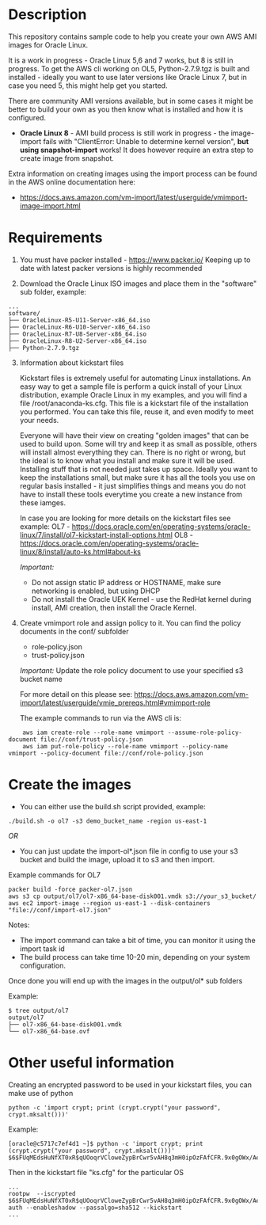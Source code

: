 # Description

This repository contains sample code to help you create your own AWS AMI images for Oracle Linux.

It is a work in progress - Oracle Linux 5,6 and 7 works, but 8 is still in progress.
To get the AWS cli working on OL5, Python-2.7.9.tgz is built and installed - ideally you want to use later versions like Oracle Linux 7, but in case you need 5, this might help get you started.

There are community AMI versions available, but in some cases it might be better to build your 
own as you then know what is installed and how it is configured. 

* **Oracle Linux 8** - AMI build process is still work in progress - the image-import fails with 
"ClientError: Unable to determine kernel version", **but using snapshot-import** works! It does however require an extra step to create image from snapshot.  



Extra information on creating images using the import process can be found in the AWS online documentation here: 
*  https://docs.aws.amazon.com/vm-import/latest/userguide/vmimport-image-import.html


# Requirements

1.  You must have packer installed - https://www.packer.io/
    Keeping up to date with latest packer versions is highly recommended

2.  Download the Oracle Linux ISO images and place them in the "software" sub folder, example:

```
...
software/
├── OracleLinux-R5-U11-Server-x86_64.iso
├── OracleLinux-R6-U10-Server-x86_64.iso
├── OracleLinux-R7-U8-Server-x86_64.iso
├── OracleLinux-R8-U2-Server-x86_64.iso
├── Python-2.7.9.tgz
```

3.  Information about kickstart files

    Kickstart files is extremely useful for automating Linux installations.  An easy way to get a sample file is perform a quick install of your Linux distribution, example Oracle Linux in my examples, and you will find a file /root/anaconda-ks.cfg.  This file is a kickstart file of the installation you performed.  You can take this file, reuse it, and even modify to meet your needs.

    Everyone will have their view on creating "golden images" that can be used to build upon.  Some will try and keep it as small as possible, others will install almost everything they can.  There is no right or wrong, but the ideal is to know what you install and make sure it will  be used.  Installing stuff that is not needed just takes up space.  Ideally you want to keep the installations small, but make sure it has all the tools you use on regular basis installed - it just simplifies things and means you do not have to install these tools everytime you create a new instance from these iamges.  

    In case you are looking for more details on the kickstart files see example: 
    OL7 - https://docs.oracle.com/en/operating-systems/oracle-linux/7/install/ol7-kickstart-install-options.html
    OL8 - https://docs.oracle.com/en/operating-systems/oracle-linux/8/install/auto-ks.html#about-ks


    *Important:*
    *  Do not assign static IP address or HOSTNAME, make sure networking is enabled, but using DHCP
    *  Do not install the Oracle UEK Kernel - use the RedHat kernel during install, AMI creation, then install the Oracle Kernel.

4.  Create vmimport role and assign policy to it.  You can find the policy documents in the conf/ subfolder
    * role-policy.json
    * trust-policy.json

    *Important:* Update the role policy document to use your specified s3 bucket name

    For more detail on this please see: https://docs.aws.amazon.com/vm-import/latest/userguide/vmie_prereqs.html#vmimport-role

    The example commands to run via the AWS cli is:

```
    aws iam create-role --role-name vmimport --assume-role-policy-document file://conf/trust-policy.json
    aws iam put-role-policy --role-name vmimport --policy-name vmimport --policy-document file://conf/role-policy.json
```


# Create the images

*  You can either use the build.sh script provided, example:

```
./build.sh -o ol7 -s3 demo_bucket_name -region us-east-1
```

*OR*

*  You can just update the import-ol*.json file in config to use your s3 bucket and build the image, upload it to s3 and then import.  

Example commands for OL7

```
packer build -force packer-ol7.json 
aws s3 cp output/ol7/ol7-x86_64-base-disk001.vmdk s3://your_s3_bucket/ 
aws ec2 import-image --region us-east-1 --disk-containers "file://conf/import-ol7.json"
```

Notes:
*  The import command can take a bit of time, you can monitor it using the import task id
*  The build process can take time 10-20 min, depending on your system configuration.

Once done you will end up with the images in the output/ol* sub folders

Example:

```
$ tree output/ol7
output/ol7
├── ol7-x86_64-base-disk001.vmdk
└── ol7-x86_64-base.ovf
```

# Other useful information

Creating an encrypted password to be used in your kickstart files, you can make use of python

```
python -c 'import crypt; print (crypt.crypt("your password", crypt.mksalt()))'
```

Example:

```
[oracle@c5717c7ef4d1 ~]$ python -c 'import crypt; print (crypt.crypt("your password", crypt.mksalt()))'
$6$FUqMEdsHuNfXT0xR$qUOoqrVCloweZypBrCwr5vAH8q3mH0ipOzFAfCFR.9x0gOWx/AeYDYXYUh1JkghGBfy0z9rbVu/AgAaEbdliS1
```

Then in the kickstart file "ks.cfg" for the particular OS

```
...
rootpw  --iscrypted $6$FUqMEdsHuNfXT0xR$qUOoqrVCloweZypBrCwr5vAH8q3mH0ipOzFAfCFR.9x0gOWx/AeYDYXYUh1JkghGBfy0z9rbVu/AgAaEbdliS1
auth --enableshadow --passalgo=sha512 --kickstart
...
```
